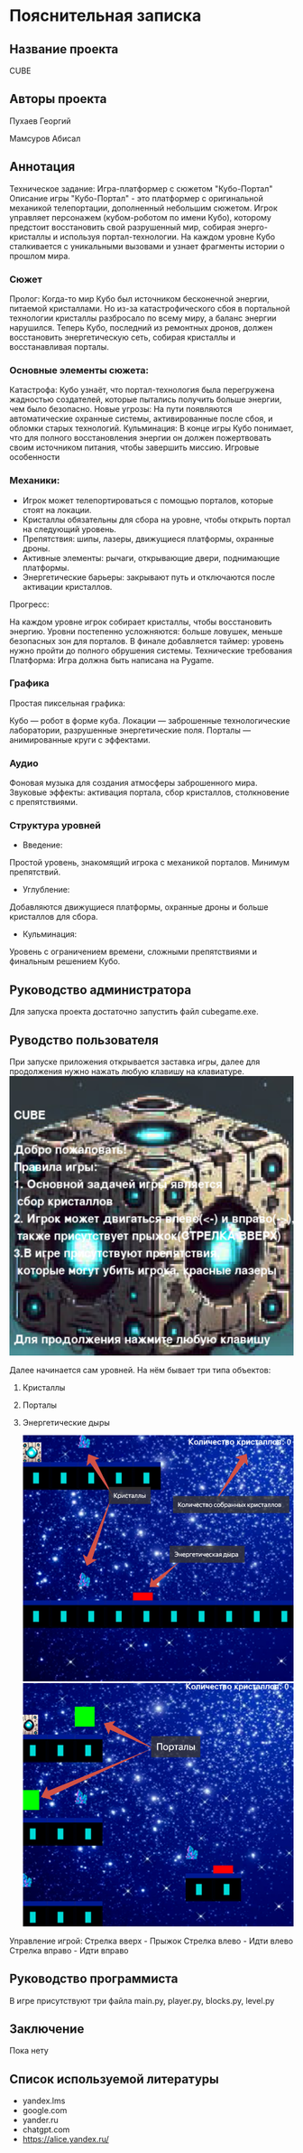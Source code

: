 # Пояснительная записка

## Название проекта
CUBE

## Авторы проекта
Пухаев Георгий

Мамсуров Абисал

## Аннотация
Техническое задание: Игра-платформер с сюжетом "Кубо-Портал"
Описание игры
"Кубо-Портал" - это платформер с оригинальной механикой телепортации, дополненный небольшим сюжетом. Игрок управляет персонажем (кубом-роботом по имени Кубо), которому предстоит восстановить свой разрушенный мир, собирая энерго-кристаллы и используя портал-технологии. На каждом уровне Кубо сталкивается с уникальными вызовами и узнает фрагменты истории о прошлом мира.

### Сюжет
Пролог:
Когда-то мир Кубо был источником бесконечной энергии, питаемой кристаллами. Но из-за катастрофического сбоя в портальной технологии кристаллы разбросало по всему миру, а баланс энергии нарушился. Теперь Кубо, последний из ремонтных дронов, должен восстановить энергетическую сеть, собирая кристаллы и восстанавливая порталы.



### Основные элементы сюжета:

Катастрофа: Кубо узнаёт, что портал-технология была перегружена жадностью создателей, которые пытались получить больше энергии, чем было безопасно.
Новые угрозы: На пути появляются автоматические охранные системы, активированные после сбоя, и обломки старых технологий.
Кульминация: В конце игры Кубо понимает, что для полного восстановления энергии он должен пожертвовать своим источником питания, чтобы завершить миссию.
Игровые особенности

### Механики:

- Игрок может телепортироваться с помощью порталов, которые стоят на локации.
- Кристаллы обязательны для сбора на уровне, чтобы открыть портал на следующий уровень.
- Препятствия: шипы, лазеры, движущиеся платформы, охранные дроны.
- Активные элементы: рычаги, открывающие двери, поднимающие платформы.
- Энергетические барьеры: закрывают путь и отключаются после активации кристаллов.
  
Прогресс:

На каждом уровне игрок собирает кристаллы, чтобы восстановить энергию.
Уровни постепенно усложняются: больше ловушек, меньше безопасных зон для порталов.
В финале добавляется таймер: уровень нужно пройти до полного обрушения системы.
Технические требования
Платформа: Игра должна быть написана на Pygame.

### Графика
Простая пиксельная графика:

Кубо — робот в форме куба.
Локации — заброшенные технологические лаборатории, разрушенные энергетические поля.
Порталы — анимированные круги с эффектами.

### Аудио

Фоновая музыка для создания атмосферы заброшенного мира.
Звуковые эффекты: активация портала, сбор кристаллов, столкновение с препятствиями.

### Структура уровней
- Введение:

Простой уровень, знакомящий игрока с механикой порталов.
Минимум препятствий.

- Углубление:

Добавляются движущиеся платформы, охранные дроны и больше кристаллов для сбора.

- Кульминация:

Уровень с ограничением времени, сложными препятствиями и финальным решением Кубо.

## Руководство администратора
Для запуска проекта достаточно запустить файл cubegame.exe.

## Руводство пользователя
При запуске приложения открывается заставка игры, далее для продолжения нужно нажать любую клавишу на клавиатуре.
![alt text](ImagesFormMarkDown/base.png)

Далее начинается сам уровней. На нём бывает три типа объектов:
1. Кристаллы
2. Порталы
3. Энергетические дыры

   ![alt text](ImagesFormMarkDown/level.png)
   ![alt text](ImagesFormMarkDown/levelportals.png)

Управление игрой:
Стрелка вверх - Прыжок 
Стрелка влево - Идти влево
Стрелка вправо - Идти вправо

## Руководство программиста
В игре присутствуют три файла main.py, player.py, blocks.py, level.py

## Заключение
Пока нету

## Список используемой литературы

- yandex.lms
- google.com
- yander.ru
- chatgpt.com
- https://alice.yandex.ru/
